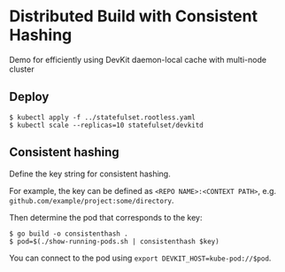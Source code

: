 # Distributed Build with Consistent Hashing

Demo for efficiently using DevKit daemon-local cache with multi-node cluster

## Deploy

```console
$ kubectl apply -f ../statefulset.rootless.yaml
$ kubectl scale --replicas=10 statefulset/devkitd
```

## Consistent hashing

Define the key string for consistent hashing.

For example, the key can be defined as `<REPO NAME>:<CONTEXT PATH>`, e.g.
`github.com/example/project:some/directory`.


Then determine the pod that corresponds to the key:
```console
$ go build -o consistenthash .
$ pod=$(./show-running-pods.sh | consistenthash $key)
```

You can connect to the pod using `export DEVKIT_HOST=kube-pod://$pod`.
